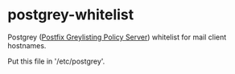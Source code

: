 # postgrey-whitelist

Postgrey ([Postfix Greylisting Policy Server](https://postgrey.schweikert.ch/)) whitelist for mail client hostnames.

Put this file in '/etc/postgrey'.
